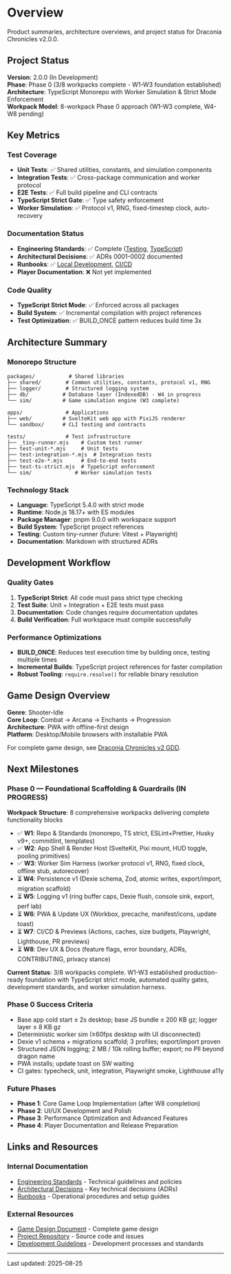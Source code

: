 <!-- markdownlint-disable -->

# Overview

Product summaries, architecture overviews, and project status for Draconia Chronicles v2.0.0.

## Project Status

**Version**: 2.0.0 (In Development)  
**Phase**: Phase 0 (3/8 workpacks complete - W1-W3 foundation established)  
**Architecture**: TypeScript Monorepo with Worker Simulation & Strict Mode Enforcement  
**Workpack Model**: 8-workpack Phase 0 approach (W1-W3 complete, W4-W8 pending)

## Key Metrics

### Test Coverage

- **Unit Tests**: ✅ Shared utilities, constants, and simulation components
- **Integration Tests**: ✅ Cross-package communication and worker protocol
- **E2E Tests**: ✅ Full build pipeline and CLI contracts
- **TypeScript Strict Gate**: ✅ Type safety enforcement
- **Worker Simulation**: ✅ Protocol v1, RNG, fixed-timestep clock, auto-recovery

### Documentation Status

- **Engineering Standards**: ✅ Complete ([Testing](/docs/engineering/testing.md), [TypeScript](/docs/engineering/typescript.md))
- **Architectural Decisions**: ✅ ADRs 0001-0002 documented
- **Runbooks**: ✅ [Local Development](/docs/runbooks/local-dev.md), [CI/CD](/docs/runbooks/ci.md)
- **Player Documentation**: ❌ Not yet implemented

### Code Quality

- **TypeScript Strict Mode**: ✅ Enforced across all packages
- **Build System**: ✅ Incremental compilation with project references
- **Test Optimization**: ✅ BUILD_ONCE pattern reduces build time 3x

## Architecture Summary

### Monorepo Structure

```
packages/           # Shared libraries
├── shared/        # Common utilities, constants, protocol v1, RNG
├── logger/        # Structured logging system
├── db/           # Database layer (IndexedDB) - W4 in progress
└── sim/          # Game simulation engine (W3 complete)

apps/              # Applications
├── web/          # SvelteKit web app with PixiJS renderer
└── sandbox/      # CLI testing and contracts

tests/             # Test infrastructure
├── _tiny-runner.mjs    # Custom test runner
├── test-unit-*.mjs     # Unit tests
├── test-integration-*.mjs  # Integration tests
├── test-e2e-*.mjs      # End-to-end tests
├── test-ts-strict.mjs  # TypeScript enforcement
└── sim/              # Worker simulation tests
```

### Technology Stack

- **Language**: TypeScript 5.4.0 with strict mode
- **Runtime**: Node.js 18.17+ with ES modules
- **Package Manager**: pnpm 9.0.0 with workspace support
- **Build System**: TypeScript project references
- **Testing**: Custom tiny-runner (future: Vitest + Playwright)
- **Documentation**: Markdown with structured ADRs

## Development Workflow

### Quality Gates

1. **TypeScript Strict**: All code must pass strict type checking
2. **Test Suite**: Unit + Integration + E2E tests must pass
3. **Documentation**: Code changes require documentation updates
4. **Build Verification**: Full workspace must compile successfully

### Performance Optimizations

- **BUILD_ONCE**: Reduces test execution time by building once, testing multiple times
- **Incremental Builds**: TypeScript project references for faster compilation
- **Robust Tooling**: `require.resolve()` for reliable binary resolution

## Game Design Overview

**Genre**: Shooter-Idle  
**Core Loop**: Combat → Arcana → Enchants → Progression  
**Architecture**: PWA with offline-first design  
**Platform**: Desktop/Mobile browsers with installable PWA

For complete game design, see [Draconia Chronicles v2 GDD](/Draconia_Chronicles_v2_GDD.md).

## Next Milestones

### Phase 0 — Foundational Scaffolding & Guardrails (IN PROGRESS)

**Workpack Structure**: 8 comprehensive workpacks delivering complete functionality blocks

- ✅ **W1**: Repo & Standards (monorepo, TS strict, ESLint+Prettier, Husky v9+, commitlint, templates)
- ✅ **W2**: App Shell & Render Host (SvelteKit, Pixi mount, HUD toggle, pooling primitives)
- ✅ **W3**: Worker Sim Harness (worker protocol v1, RNG, fixed clock, offline stub, autorecover)
- ⏳ **W4**: Persistence v1 (Dexie schema, Zod, atomic writes, export/import, migration scaffold)
- ⏳ **W5**: Logging v1 (ring buffer caps, Dexie flush, console sink, export, perf lab)
- ⏳ **W6**: PWA & Update UX (Workbox, precache, manifest/icons, update toast)
- ⏳ **W7**: CI/CD & Previews (Actions, caches, size budgets, Playwright, Lighthouse, PR previews)
- ⏳ **W8**: Dev UX & Docs (feature flags, error boundary, ADRs, CONTRIBUTING, privacy stance)

**Current Status**: 3/8 workpacks complete. W1-W3 established production-ready foundation with TypeScript strict mode, automated quality gates, development standards, and worker simulation harness.

### Phase 0 Success Criteria

- Base app cold start ≤ 2s desktop; base JS bundle ≤ 200 KB gz; logger layer ≤ 8 KB gz
- Deterministic worker sim (≥60fps desktop with UI disconnected)
- Dexie v1 schema + migrations scaffold; 3 profiles; export/import proven
- Structured JSON logging; 2 MB / 10k rolling buffer; export; no PII beyond dragon name
- PWA installs; update toast on SW waiting
- CI gates: typecheck, unit, integration, Playwright smoke, Lighthouse a11y

### Future Phases

- **Phase 1**: Core Game Loop Implementation (after W8 completion)
- **Phase 2**: UI/UX Development and Polish  
- **Phase 3**: Performance Optimization and Advanced Features
- **Phase 4**: Player Documentation and Release Preparation

## Links and Resources

### Internal Documentation

- [Engineering Standards](/docs/engineering/testing.md) - Technical guidelines and policies
- [Architectural Decisions](/docs/adr/0001-testing-strategy.md) - Key technical decisions (ADRs)
- [Runbooks](/docs/runbooks/local-dev.md) - Operational procedures and setup guides

### External Resources

- [Game Design Document](/Draconia_Chronicles_v2_GDD.md) - Complete game design
- [Project Repository](https://github.com/edgarsdzgz/dragonChronicles) - Source code and issues
- [Development Guidelines](/CLAUDE.md) - Development processes and standards

---

Last updated: 2025-08-25
